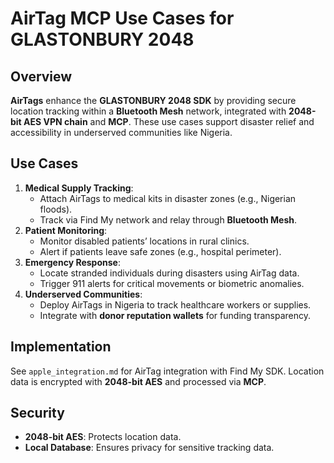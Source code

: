# AirTag MCP Use Cases for GLASTONBURY 2048

## Overview

**AirTags** enhance the **GLASTONBURY 2048 SDK** by providing secure location tracking within a **Bluetooth Mesh** network, integrated with **2048-bit AES VPN chain** and **MCP**. These use cases support disaster relief and accessibility in underserved communities like Nigeria.

## Use Cases

1. **Medical Supply Tracking**:
   - Attach AirTags to medical kits in disaster zones (e.g., Nigerian floods).
   - Track via Find My network and relay through **Bluetooth Mesh**.
2. **Patient Monitoring**:
   - Monitor disabled patients’ locations in rural clinics.
   - Alert if patients leave safe zones (e.g., hospital perimeter).
3. **Emergency Response**:
   - Locate stranded individuals during disasters using AirTag data.
   - Trigger 911 alerts for critical movements or biometric anomalies.
4. **Underserved Communities**:
   - Deploy AirTags in Nigeria to track healthcare workers or supplies.
   - Integrate with **donor reputation wallets** for funding transparency.

## Implementation

See `apple_integration.md` for AirTag integration with Find My SDK. Location data is encrypted with **2048-bit AES** and processed via **MCP**.[](https://github.com/seemoo-lab/openhaystack)[](https://www.theverge.com/2021/3/4/22313461/openhaystack-apple-find-my-network-diy-airtags)

## Security

- **2048-bit AES**: Protects location data.
- **Local Database**: Ensures privacy for sensitive tracking data.
